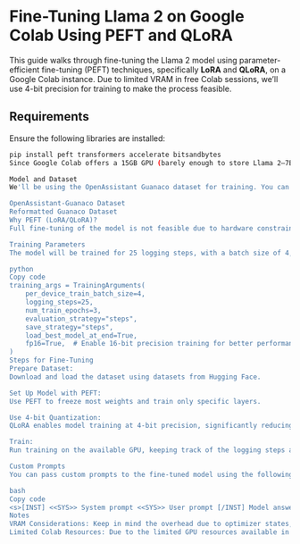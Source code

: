 # Fine-Tuning Llama 2 on Google Colab Using PEFT and QLoRA

This guide walks through fine-tuning the Llama 2 model using parameter-efficient fine-tuning (PEFT) techniques, specifically **LoRA** and **QLoRA**, on a Google Colab instance. Due to limited VRAM in free Colab sessions, we’ll use 4-bit precision for training to make the process feasible.

## Requirements

Ensure the following libraries are installed:

```bash
pip install peft transformers accelerate bitsandbytes
Since Google Colab offers a 15GB GPU (barely enough to store Llama 2–7B’s weights), using parameter-efficient fine-tuning (PEFT) techniques like LoRA or QLoRA is essential to reduce the computational cost.

Model and Dataset
We'll be using the OpenAssistant Guanaco dataset for training. You can access the datasets from the following links:

OpenAssistant-Guanaco Dataset
Reformatted Guanaco Dataset
Why PEFT (LoRA/QLoRA)?
Full fine-tuning of the model is not feasible due to hardware constraints. PEFT methods like LoRA freeze most of the model weights and only train a subset of them, drastically reducing the VRAM usage. QLoRA further reduces the memory footprint by allowing fine-tuning at 4-bit precision.

Training Parameters
The model will be trained for 25 logging steps, with a batch size of 4, using the following parameters for supervised fine-tuning:

python
Copy code
training_args = TrainingArguments(
    per_device_train_batch_size=4,
    logging_steps=25,
    num_train_epochs=3,
    evaluation_strategy="steps",
    save_strategy="steps",
    load_best_model_at_end=True,
    fp16=True,  # Enable 16-bit precision training for better performance
)
Steps for Fine-Tuning
Prepare Dataset:
Download and load the dataset using datasets from Hugging Face.

Set Up Model with PEFT:
Use PEFT to freeze most weights and train only specific layers.

Use 4-bit Quantization:
QLoRA enables model training at 4-bit precision, significantly reducing the memory required to store and update the model’s parameters.

Train:
Run training on the available GPU, keeping track of the logging steps and training loss.

Custom Prompts
You can pass custom prompts to the fine-tuned model using the following format:

bash
Copy code
<s>[INST] <<SYS>> System prompt <<SYS>> User prompt [/INST] Model answer </s>
Notes
VRAM Considerations: Keep in mind the overhead due to optimizer states, gradients, and forward activations when running the training.
Limited Colab Resources: Due to the limited GPU resources available in free Google Colab, consider optimizing the model as much as possible using lower precision techniques like 4-bit quantization.
